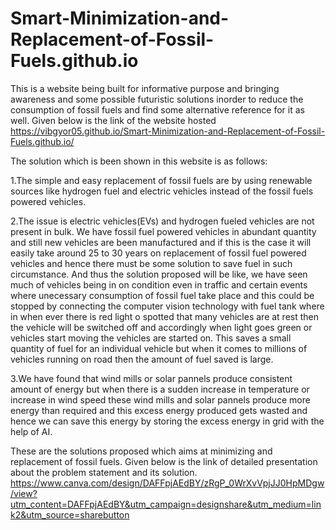 # Smart-Minimization-and-Replacement-of-Fossil-Fuels.github.io
This is a website being built for informative purpose and bringing awareness and some possible futuristic solutions inorder to reduce the consumption of fossil fuels and find some alternative reference for it as well. Given below is the link of the website hosted
https://vibgyor05.github.io/Smart-Minimization-and-Replacement-of-Fossil-Fuels.github.io/

The solution which is been shown in this website is as follows:

1.The simple and easy replacement of fossil fuels are by using renewable sources like hydrogen fuel and electric vehicles instead of the fossil fuels powered vehicles.

2.The issue is electric vehicles(EVs) and hydrogen fueled vehicles are not present in bulk. We have fossil fuel powered vehicles in abundant quantity and still new       vehicles are been manufactured and if this is the case it will easily take around 25 to 30 years on replacement of fossil fuel powered vehicles and hence there must be some solution to save fuel in such circumstance.
And thus the solution proposed will be like, we have seen much of vehicles being in on condition even in traffic and certain events where unecessary consumption of fossil fuel take place and this could be stopped by connecting the computer vision technology with fuel tank where in when ever there is red light o spotted that many vehicles are at rest then the vehicle will be switched off and accordingly when light goes green or vehicles start moving the vehicles are started on. This saves a small quantity of fuel for an individual vehicle but when it comes to millions of vehicles running on road then the amount of fuel saved is large.

3.We have found that wind mills or solar pannels produce consistent amount of energy but when there is a sudden increase in temperature or increase in wind speed these wind mills and solar pannels produce more energy than required and this excess energy produced gets wasted and hence we can save this energy by storing the excess energy in grid with the help of AI.

These are the solutions proposed which aims at minimizing and replacement of fossil fuels. Given below is the link of detailed presentation about the problem statement and its solution.
https://www.canva.com/design/DAFFpjAEdBY/zRgP_0WrXvVpjJJ0HpMDgw/view?utm_content=DAFFpjAEdBY&utm_campaign=designshare&utm_medium=link2&utm_source=sharebutton
